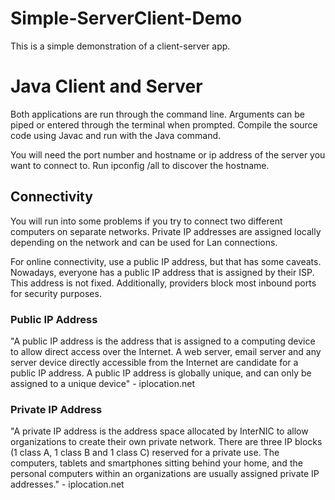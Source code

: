 # Simple-ServerClient-Demo
This is a simple demonstration of a client-server app.

# Java Client and Server
Both applications are run through the command line. Arguments can be piped or entered through the terminal when prompted.
Compile the source code using Javac and run with the Java command.

You will need the port number and hostname or ip address of the server you want to connect to.
Run ipconfig /all to discover the hostname.

## Connectivity
You will run into some problems if you try to connect two different computers on separate networks.
Private IP addresses are assigned locally depending on the network and can be used for Lan connections. 

For online connectivity, use a public IP address, but that has some caveats.
Nowadays, everyone has a public IP address that is assigned by their ISP. 
This address is not fixed. Additionally, providers block most inbound ports for security purposes.

### Public IP Address
"A public IP address is the address that is assigned to a computing device to allow direct access over the Internet. A web server, email server and any server device directly accessible from the Internet are candidate for a public IP address. A public IP address is globally unique, and can only be assigned to a unique device" - iplocation.net

### Private IP Address
"A private IP address is the address space allocated by InterNIC to allow organizations to create their own private network. There are three IP blocks (1 class A, 1 class B and 1 class C) reserved for a private use. The computers, tablets and smartphones sitting behind your home, and the personal computers within an organizations are usually assigned private IP addresses." - iplocation.net
